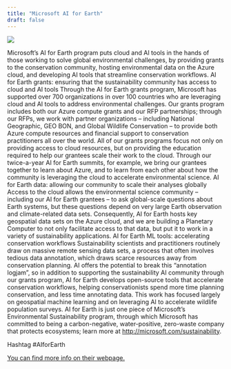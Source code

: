 ```yaml
---
title: "Microsoft AI for Earth"
draft: false
---
```


![](/images/sponsor/Microsoft-logo_rgb_c-gray.png)

Microsoft’s AI for Earth program puts cloud and AI tools in the hands of those working to solve global environmental challenges, by providing grants to the conservation community, hosting environmental data on the Azure cloud, and developing AI tools that streamline conservation workflows.
AI for Earth grants: ensuring that the sustainability community has access to cloud and AI tools
Through the AI for Earth grants program, Microsoft has supported over 700 organizations in over 100 countries who are leveraging cloud and AI tools to address environmental challenges.  Our grants program includes both our Azure compute grants and our RFP partnerships; through our RFPs, we work with partner organizations – including National Geographic, GEO BON, and Global Wildlife Conservation – to provide both Azure compute resources and financial support to conservation practitioners all over the world.  All of our grants programs focus not only on providing access to cloud resources, but on providing the education required to help our grantees scale their work to the cloud.  Through our twice-a-year AI for Earth summits, for example, we bring our grantees together to learn about Azure, and to learn from each other about how the community is leveraging the cloud to accelerate environmental science.
AI for Earth data: allowing our community to scale their analyses globally
Access to the cloud allows the environmental science community – including our AI for Earth grantees – to ask global-scale questions about Earth systems, but these questions depend on very large Earth observation and climate-related data sets.  Consequently, AI for Earth hosts key geospatial data sets on the Azure cloud, and we are building a Planetary Computer to not only facilitate access to that data, but put it to work in a variety of sustainability applications.
AI for Earth ML tools: accelerating conservation workflows
Sustainability scientists and practitioners routinely draw on massive remote sensing data sets, a process that often involves tedious data annotation, which draws scarce resources away from conservation planning.  AI offers the potential to break this “annotation logjam”, so in addition to supporting the sustainability AI community through our grants program, AI for Earth develops open-source tools that accelerate conservation workflows, helping conservationists spend more time planning conservation, and less time annotating data.  This work has focused largely on geospatial machine learning and on leveraging AI to accelerate wildlife population surveys.
AI for Earth is just one piece of Microsoft’s Environmental Sustainability program, through which Microsoft has committed to being a carbon-negative, water-positive, zero-waste company that protects ecosystems; learn more at http://microsoft.com/sustainability.

Hashtag #AIforEarth

[You can find more info on their webpage.](http://aka.ms/aiforearth)
